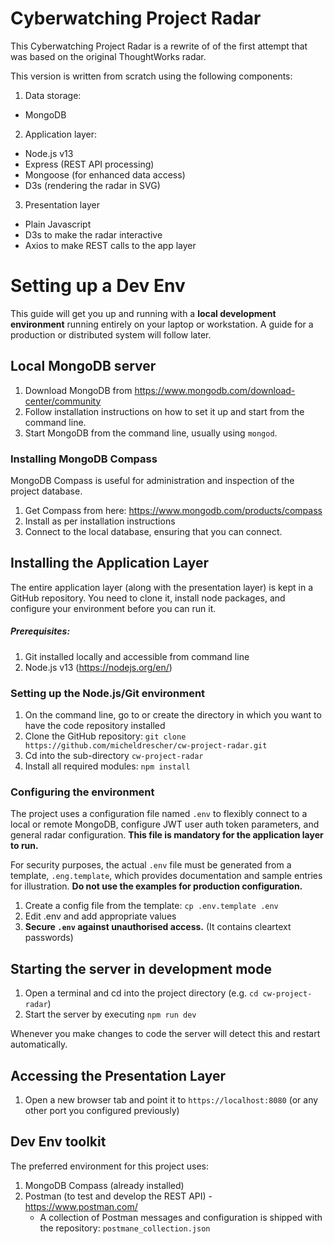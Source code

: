 # Cyberwatching Project Radar

This Cyberwatching Project Radar is a rewrite of of the first attempt that was based on the original ThoughtWorks radar.

This version is written from scratch using the following components:
1. Data storage:
  * MongoDB 
2. Application layer:
  * Node.js v13
  * Express (REST API processing)
  * Mongoose (for enhanced data access)
  * D3s (rendering the radar in SVG)
3. Presentation layer
  * Plain Javascript
  * D3s to make the radar interactive
  * Axios to make REST calls to the app layer

# Setting up a Dev Env

This guide will get you up and running with a **local development environment** running entirely on your laptop or workstation. A guide for a production or distributed system will follow later.

## Local MongoDB server

1. Download MongoDB from https://www.mongodb.com/download-center/community
2. Follow installation instructions on how to set it up and start from the command line.
3. Start MongoDB from the command line, usually using `mongod`.

### Installing MongoDB Compass

MongoDB Compass is useful for administration and inspection of the project database.

1. Get Compass from here: https://www.mongodb.com/products/compass
2. Install as per installation instructions
3. Connect to the local database, ensuring that you can connect.

## Installing the Application Layer

The entire application layer (along with the presentation layer) is kept in a GitHub repository. You need to clone it, install node packages, and configure your environment before you can run it.

##### Prerequisites:
1. Git installed locally and accessible from command line
2. Node.js v13 (https://nodejs.org/en/)

### Setting up the Node.js/Git environment
1. On the command line, go to or create the directory in which you want to have the code repository installed
2. Clone the GitHub repository: `git clone https://github.com/micheldrescher/cw-project-radar.git`
3. Cd into the sub-directory `cw-project-radar`
4. Install all required modules: `npm install`

### Configuring the environment

The project uses a configuration file named `.env` to flexibly connect to a local or remote MongoDB, configure JWT user auth token parameters, and general radar configuration. **This file is mandatory for the application layer to run.**

For security purposes, the actual `.env` file must be generated from a template, `.eng.template`, which provides documentation and sample entries for illustration. **Do not use the examples for production configuration.**

1. Create a config file from the template: `cp .env.template .env`
2. Edit .env and add appropriate values
3. **Secure `.env` against unauthorised access.** (It contains cleartext passwords)

## Starting the server in development mode

1. Open a terminal and cd into the project directory (e.g. `cd cw-project-radar`)
2. Start the server by executing `npm run dev`

Whenever you make changes to code the server will detect this and restart automatically.

## Accessing the Presentation Layer

1. Open a new browser tab and point it to `https://localhost:8080` (or any other port you configured previously)

## Dev Env toolkit

The preferred environment for this project uses:
1. MongoDB Compass (already installed)
2. Postman (to test and develop the REST API) - https://www.postman.com/
    * A collection of Postman messages and configuration is shipped with the repository: `postmane_collection.json`

